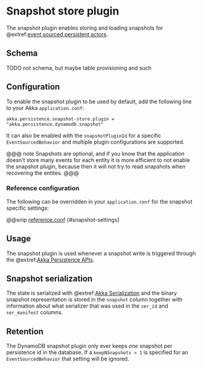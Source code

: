 # Snapshot store plugin

The snapshot plugin enables storing and loading snapshots for
@extref:[event sourced persistent actors](akka:typed/persistence.html).

## Schema

TODO not schema, but maybe table provisioning and such

## Configuration

To enable the snapshot plugin to be used by default, add the following line to your Akka `application.conf`:

```
akka.persistence.snapshot-store.plugin = "akka.persistence.dynamodb.snapshot"
```

It can also be enabled with the `snapshotPluginId` for a specific `EventSourcedBehavior` and multiple plugin
configurations are supported.

@@@ note
Snapshots are optional, and if you know that the application doesn't store many events for each entity it is more
efficient to not enable the snapshot plugin, because then it will not try to read snapshots when recovering the entites.
@@@

### Reference configuration

The following can be overridden in your `application.conf` for the snapshot specific settings:

@@snip [reference.conf](/core/src/main/resources/reference.conf) {#snapshot-settings}

## Usage

The snapshot plugin is used whenever a snapshot write is triggered through the
@extref:[Akka Persistence APIs](akka:typed/persistence-snapshot.html).

## Snapshot serialization

The state is serialized with @extref:[Akka Serialization](akka:serialization.html) and the binary snapshot representation
is stored in the `snapshot` column together with information about what serializer that was used in the
`ser_id` and `ser_manifest` columns.

## Retention

The DynamoDB snapshot plugin only ever keeps *one* snapshot per persistence id in the database. If a `keepNSnapshots > 1`
is specified for an `EventSourcedBehavior` that setting will be ignored.
